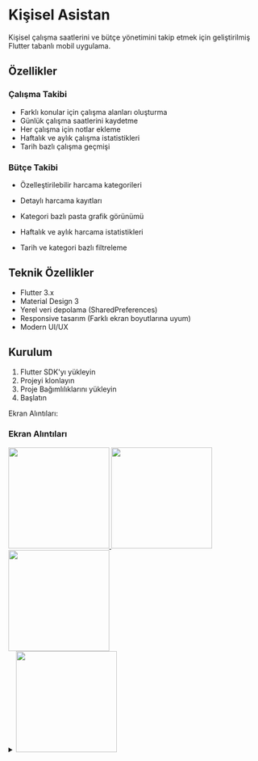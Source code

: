 # Kişisel Asistan

Kişisel çalışma saatlerini ve bütçe yönetimini takip etmek için geliştirilmiş Flutter tabanlı mobil uygulama.

## Özellikler

### Çalışma Takibi
- Farklı konular için çalışma alanları oluşturma
- Günlük çalışma saatlerini kaydetme
- Her çalışma için notlar ekleme
- Haftalık ve aylık çalışma istatistikleri
- Tarih bazlı çalışma geçmişi

### Bütçe Takibi
- Özelleştirilebilir harcama kategorileri
- Detaylı harcama kayıtları

- Kategori bazlı pasta grafik görünümü
- Haftalık ve aylık harcama istatistikleri
- Tarih ve kategori bazlı filtreleme

## Teknik Özellikler

- Flutter 3.x
- Material Design 3
- Yerel veri depolama (SharedPreferences)
- Responsive tasarım (Farklı ekran boyutlarına uyum)
- Modern UI/UX

## Kurulum

1. Flutter SDK'yı yükleyin
2. Projeyi klonlayın
3. Proje Bağımlılıklarını yükleyin
4. Başlatın

Ekran Alıntıları:
### Ekran Alıntıları

<a href="https://github.com/user-attachments/assets/707a6a6f-65d8-4dd4-b02e-33eacbe805e9">
    <img src="https://github.com/user-attachments/assets/707a6a6f-65d8-4dd4-b02e-33eacbe805e9" width="200">
</a>

<a href="https://github.com/user-attachments/assets/82a077a9-f7d9-4c91-9c7b-e083c967a378">
    <img src="https://github.com/user-attachments/assets/82a077a9-f7d9-4c91-9c7b-e083c967a378" width="200">
</a>

<a href="https://github.com/user-attachments/assets/45e141e5-d1ab-4f5e-8a20-bc2b73fdd688">
    <img src="https://github.com/user-attachments/assets/45e141e5-d1ab-4f5e-8a20-bc2b73fdd688" width="200">
</a>

<details>
  <summary><img src="https://github.com/user-attachments/assets/707a6a6f-65d8-4dd4-b02e-33eacbe805e9" width="200"></summary>
  <p align="center">
    <img src="https://github.com/user-attachments/assets/707a6a6f-65d8-4dd4-b02e-33eacbe805e9" width="400">
  </p>
</details>



